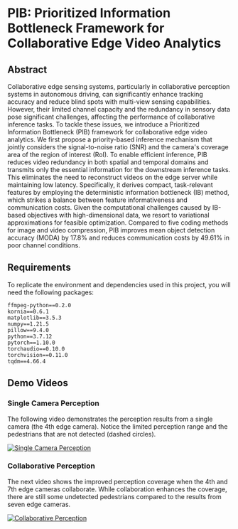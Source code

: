 # PIB: Prioritized Information Bottleneck Framework for Collaborative Edge Video Analytics

## Abstract

Collaborative edge sensing systems, particularly in collaborative perception systems in autonomous driving, can significantly enhance tracking accuracy and reduce blind spots with multi-view sensing capabilities. However, their limited channel capacity and the redundancy in sensory data pose significant challenges, affecting the performance of collaborative inference tasks. To tackle these issues, we introduce a Prioritized Information Bottleneck (PIB) framework for collaborative edge video analytics. We first propose a priority-based inference mechanism that jointly considers the signal-to-noise ratio (SNR) and the camera's coverage area of the region of interest (RoI). To enable efficient inference, PIB reduces video redundancy in both spatial and temporal domains and transmits only the essential information for the downstream inference tasks. This eliminates the need to reconstruct videos on the edge server while maintaining low latency. Specifically, it derives compact, task-relevant features by employing the deterministic information bottleneck (IB) method, which strikes a balance between feature informativeness and communication costs. Given the computational challenges caused by IB-based objectives with high-dimensional data, we resort to variational approximations for feasible optimization. Compared to five coding methods for image and video compression, PIB improves mean object detection accuracy (MODA) by 17.8\% and reduces communication costs by 49.61\% in poor channel conditions.

## Requirements

To replicate the environment and dependencies used in this project, you will need the following packages:

```plaintext
ffmpeg-python==0.2.0
kornia==0.6.1
matplotlib==3.5.3
numpy==1.21.5
pillow==9.4.0
python==3.7.12
pytorch==1.10.0
torchaudio==0.10.0
torchvision==0.11.0
tqdm==4.66.4
```

## Demo Videos

### Single Camera Perception

The following video demonstrates the perception results from a single camera (the 4th edge camera). Notice the limited perception range and the pedestrians that are not detected (dashed circles).

[![Single Camera Perception](https://github.com/fangzr/PIB-Prioritized-Information-Bottleneck-Framework/blob/main/Demo/single-4.gif)](https://github.com/fangzr/PIB-Prioritized-Information-Bottleneck-Framework/raw/main/Demo/single-4.mp4)

### Collaborative Perception

The next video shows the improved perception coverage when the 4th and 7th edge cameras collaborate. While collaboration enhances the coverage, there are still some undetected pedestrians compared to the results from seven edge cameras.

[![Collaborative Perception](https://github.com/fangzr/PIB-Prioritized-Information-Bottleneck-Framework/blob/main/Demo/double.gif)](https://github.com/fangzr/PIB-Prioritized-Information-Bottleneck-Framework/blob/main/Demo/double.mp4)